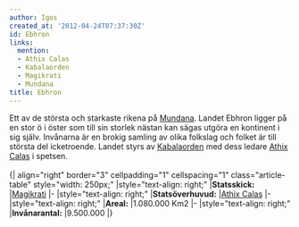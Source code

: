 ```yaml
---
author: Igos
created_at: '2012-04-24T07:37:30Z'
id: Ebhron
links:
  mention:
  - Athix Calas
  - Kabalaorden
  - Magikrati
  - Mundana
title: Ebhron
---
```


Ett av de största och starkaste rikena på [Mundana]. Landet Ebhron ligger på en stor ö i öster som
till sin storlek nästan kan sägas utgöra en kontinent i sig själv. Invånarna är en brokig samling av
olika folkslag och folket är till största del icketroende. Landet styrs av [Kabalaorden] med dess
ledare [Athix Calas] i spetsen.\
\
{\| align="right" border="3" cellpadding="1" cellspacing="1" class="article-table" style="width:
250px;" \|style="text-align: right;" \|**Statsskick:** \|[Magikrati] \|- \|style="text-align:
right;" \|**Statsöverhuvud:** \|[Athix Calas] \|- \|style="text-align: right;" \|**Areal:**
\|1.080.000 Km2 \|- \|style="text-align: right;" \|**Invånarantal:** \|9.500.000 \|}

  [Mundana]: Mundana
  [Kabalaorden]: Kabalaorden
  [Athix Calas]: Athix_Calas
  [Magikrati]: Magikrati
